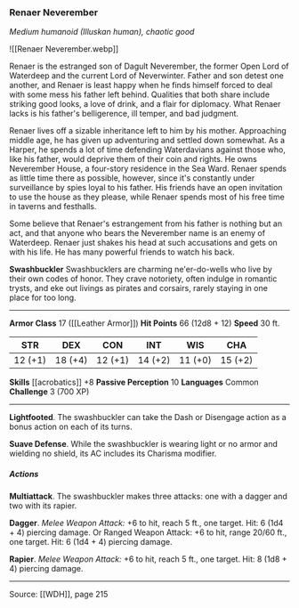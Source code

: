 ### Renaer Neverember
_Medium humanoid (Illuskan human), chaotic good_

![[Renaer Neverember.webp]]

Renaer is the estranged son of Dagult Neverember, the former Open Lord of Waterdeep and the current Lord of Neverwinter. Father and son detest one another, and Renaer is least happy when he finds himself forced to deal with some mess his father left behind. Qualities that both share include striking good looks, a love of drink, and a flair for diplomacy. What Renaer lacks is his father's belligerence, ill temper, and bad judgment.

Renaer lives off a sizable inheritance left to him by his mother. Approaching middle age, he has given up adventuring and settled down somewhat. As a Harper, he spends a lot of time defending Waterdavians against those who, like his father, would deprive them of their coin and rights. He owns Neverember House, a four-story residence in the Sea Ward. Renaer spends as little time there as possible, however, since it's constantly under surveillance by spies loyal to his father. His friends have an open invitation to use the house as they please, while Renaer spends most of his free time in taverns and festhalls.

Some believe that Renaer's estrangement from his father is nothing but an act, and that anyone who bears the Neverember name is an enemy of Waterdeep. Renaer just shakes his head at such accusations and gets on with his life. He has many powerful friends to watch his back.


**Swashbuckler** Swashbucklers are charming ne'er-do-wells who live by their own codes of honor. They crave notoriety, often indulge in romantic trysts, and eke out livings as pirates and corsairs, rarely staying in one place for too long.






---

**Armor Class** 17 ([[Leather Armor]])
**Hit Points** 66 (12d8 + 12)
**Speed** 30 ft.

| STR     | DEX     | CON     | INT     | WIS     | CHA     |
|---------|---------|---------|---------|---------|---------|
| 12 (+1) | 18 (+4) | 12 (+1) | 14 (+2) | 11 (+0) | 15 (+2) |

**Skills** [[acrobatics]] +8
**Passive Perception** 10
**Languages** Common
**Challenge** 3 (700 XP)

---

**Lightfooted**. The swashbuckler can take the Dash or Disengage action as a bonus action on each of its turns.

**Suave Defense**. While the swashbuckler is wearing light or no armor and wielding no shield, its AC includes its Charisma modifier.

##### Actions
**Multiattack**. The swashbuckler makes three attacks: one with a dagger and two with its rapier.

**Dagger**. _Melee Weapon Attack:_ +6 to hit, reach 5 ft., one target. Hit: 6 (1d4 + 4) piercing damage. Or Ranged Weapon Attack: +6 to hit, range 20/60 ft., one target. Hit: 6 (1d4 + 4) piercing damage.

**Rapier**. _Melee Weapon Attack:_ +6 to hit, reach 5 ft., one target. Hit: 8 (1d8 + 4) piercing damage.


---

Source: [[WDH]], page 215